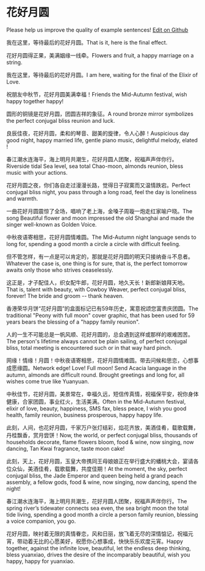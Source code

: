 # 花好月圆

Please help us improve the quality of example sentences! [Edit on Github](https://github.com/jiyushe/jiyu-example-sentence-source/blob/main/chinese/huahaoyueyuan.md)

<p><span class="chinese">我在这里，等待最后的花好月圆。</span><span class="english">That is it, here is the final effect.</span></p>

<p><span class="chinese">花好月圆得正果，美满姻缘一线牵。</span><span class="english">Flowers and fruit, a happy marriage on a string.</span></p>

<p><span class="chinese">我在这里，等待最后的花好月圆。</span><span class="english">I am here, waiting for the final of the Elixir of Love.</span></p>

<p><span class="chinese">祝朋友中秋节，花好月圆美满幸福！</span><span class="english">Friends the Mid-Autumn festival, wish happy together happy!</span></p>

<p><span class="chinese">圆形的铜镜是花好月圆，团圆吉祥的象征。</span><span class="english">A round bronze mirror symbolizes the perfect conjugal bliss reunion and luck.</span></p>

<p><span class="chinese">良辰佳夜，花好月圆，柔和的琴音、甜美的旋律，令人心醉！</span><span class="english">Auspicious day good night, happy married life, gentle piano music, delightful melody, elated !</span></p>

<p><span class="chinese">春江潮水连海平，海上明月共潮生，花好月圆人团聚，祝福声声伴你行。</span><span class="english">Riverside tidal Sea level, sea total Chao-moon, almonds reunion, bless music with your actions.</span></p>

<p><span class="chinese">花好月圆之夜，你们各自走过漫漫长路，觉得日子寂寞而又温情跌宕。</span><span class="english">Perfect conjugal bliss night, you pass through a long road, feel the day is loneliness and warmth.</span></p>

<p><span class="chinese">一曲花好月圆震惊了全场，唱响了老上海，金嗓子周璇一炮走红家喻户晓。</span><span class="english">The song Beautiful flower and moon impressed the old Shanghai and made the singer well-known as Golden Voice.</span></p>

<p><span class="chinese">中秋夜语寄相思，花好月圆情难圆。</span><span class="english">The Mid-Autumn night language sends to long for, spending a good month a circle a circle with difficult feeling.</span></p>

<p><span class="chinese">但不管怎样，有一点是可以肯定的，那就是花好月圆的明天只接纳奋斗不息者。</span><span class="english">Whatever the case is, one thing is for sure, that is, the perfect tomorrow awaits only those who strives ceaselessly.</span></p>

<p><span class="chinese">这正是，才子配佳人，织女配牛郎，花好月圆，地久天长！新郎新娘拜天地。</span><span class="english">That is, talent with beauty, with Cowboy Weaver, perfect conjugal bliss, forever! The bride and groom -- thank heaven.</span></p>

<p><span class="chinese">香港荣华月饼“花好月圆”的盒面标记已有59年历史，寓意祝颂您富贵庆团圆。</span><span class="english">The traditional "Peony with full moon" cover graphic, that has been used for 59 years bears the blessing of a "happy family reunion".</span></p>

<p><span class="chinese">人的一生不可能总是一帆风顺、花好月圆的，总会遇到这样或那样的艰难困苦。</span><span class="english">The person's lifetime always cannot be plain sailing, of perfect conjugal bliss, total meeting is encountered such or in that way hard pinch.</span></p>

<p><span class="chinese">网缘！情缘！月圆！中秋夜语寄相思，花好月圆情难圆。带去问候和思恋，心想事成愿缘圆。</span><span class="english">Network edge! Love! Full moon! Send Acacia language in the autumn, almonds are difficult round. Brought greetings and long for, all wishes come true like Yuanyuan.</span></p>

<p><span class="chinese">中秋佳节，花好月圆，美景常在，幸福久远，短信传真情，祝福保平安，祝你身体健康，合家团圆，事业红火，生活美满。</span><span class="english">Often in the Mid-Autumn festival, elixir of love, beauty, happiness, SMS fax, bless peace, I wish you good health, family reunion, business prosperous, happy happy life.</span></p>

<p><span class="chinese">此刻，人间，也花好月圆，千家万户张灯结彩，焰花齐放，美酒佳肴，载歌载舞，丹桂飘香，赏月尝饼！</span><span class="english">Now, the world, or perfect conjugal bliss, thousands of households decorate, flame flowers bloom, food & wine, now singing, now dancing, Tan Kwai fragrance, taste moon cake!</span></p>

<p><span class="chinese">此刻，天上，花好月圆，玉皇大帝携同王母娘娘正在举行盛大的蟠桃大会，宴请各位众仙，美酒佳肴，载歌载舞，共度佳期！</span><span class="english">At the moment, the sky, perfect conjugal bliss, the Jade Emperor and queen being held a grand peach assembly, a fellow gods, food & wine, now singing, now dancing, spend the night!</span></p>

<p><span class="chinese">春江潮水连海平，海上明月共潮生，花好月圆人团聚，祝福声声伴你行。</span><span class="english">The spring river’s tidewater connects sea even, the sea bright moon the total tide living, spending a good month a circle a person family reunion, blessing a voice companion, you go.</span></p>

<p><span class="chinese">花好月圆，映衬着无限的真情眷恋，风和日丽，放飞着无尽的深情惦记，祝福元宵，带动着无比的心愿美好，祝愿你心想事成，快快乐乐欢度元宵。</span><span class="english">Happy together, against the infinite love, beautiful, let the endless deep thinking, bless yuanxiao, drives the desire of the incomparably beautiful, wish you happy, happy for yuanxiao.</span></p>

